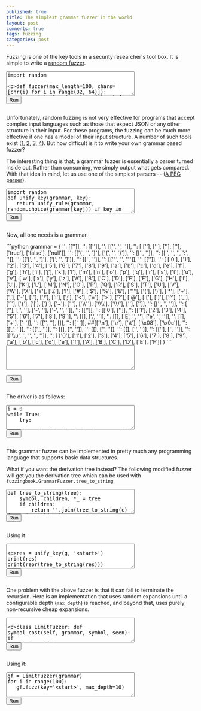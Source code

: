```yaml
---
published: true
title: The simplest grammar fuzzer in the world
layout: post
comments: true
tags: fuzzing
categories: post
---
```


<link rel="stylesheet" type="text/css" media="all" href="/resources/skulpt/css/codemirror.css">
<link rel="stylesheet" type="text/css" media="all" href="/resources/skulpt/css/solarized.css">
<link rel="stylesheet" type="text/css" media="all" href="/resources/skulpt/css/env/editor.css">

<script src="/resources/skulpt/js/codemirrorepl.js" type="text/javascript"></script>
<script src="/resources/skulpt/js/skulpt.min.js" type="text/javascript"></script>
<script src="/resources/skulpt/js/skulpt-stdlib.js" type="text/javascript"></script>
<script src="/resources/skulpt/js/python.js" type="text/javascript"></script>
<script src="/resources/skulpt/js/env/editor.js" type="text/javascript"></script>


Fuzzing is one of the key tools in a security researcher's tool box. It is simple
to write a [random fuzzer](https://www.fuzzingbook.org/html/Fuzzer.html#A-Simple-Fuzzer).

<form name='python_run_form'>
<textarea id="yourcode1" cols="40" rows="4" name='python_edit'>
import random

def fuzzer(max_length=100, chars=[chr(i) for i in range(32, 64)]):
    return ''.join([random.choice(chars) for i in range(random.randint(0,max_length))])

for i in range(10):
    print(repr(fuzzer()))
</textarea><br />
<button type="button" id="button1" name="python_run">Run</button>
<pre id="output1" class='Output' name='python_output'></pre>
<div id="mycanvas1" name='python_canvas'></div>
</form>

Unfortunately, random fuzzing is not very effective for programs that accept complex
input languages such as those that expect JSON or any other structure in their input.
For these programs, the fuzzing can be much more effective if one has a model of their
input structure. A number of such tools exist
([1](https://github.com/renatahodovan/grammarinator), [2](https://www.fuzzingbook.org/html/GrammarFuzzer.html), [3](https://github.com/MozillaSecurity/dharma), [4](https://github.com/googleprojectzero/domato)).
But how difficult is it to write your own grammar based fuzzer?

The interesting thing is that, a grammar fuzzer is essentially a parser turned inside
out. Rather than consuming, we simply output what gets compared. With that idea in mind,
let us use one of the simplest parsers -- ([A PEG parser](http://rahul.gopinath.org/2018/09/06/peg-parsing/)).


<form name='python_run_form'>
<textarea id="yourcode2" cols="40" rows="4" name='python_edit'>
import random
def unify_key(grammar, key):
   return unify_rule(grammar, random.choice(grammar[key])) if key in grammar else [key]

def unify_rule(grammar, rule):
    return sum([unify_key(grammar, token) for token in rule], [])
</textarea><br />
<button type="button" id="button2" name="python_run">Run</button>
<pre id="output2" class='Output' name='python_output'></pre>
<div id="mycanvas2" name='python_canvas'></div>
</form>


Now, all one needs is a grammar.
<div id='pycode1'></div>
```python
grammar = {
        '<start>': [['<json>']],
        '<json>': [['<element>']],
        '<element>': [['<ws>', '<value>', '<ws>']],
        '<value>': [
           ['<object>'], ['<array>'], ['<string>'], ['<number>'],
           ['true'], ['false'], ['null']],
        '<object>': [['{', '<ws>', '}'], ['{', '<members>', '}']],
        '<members>': [['<member>', '<symbol-2>']],
        '<member>': [['<ws>', '<string>', '<ws>', ':', '<element>']],
        '<array>': [['[', '<ws>', ']'], ['[', '<elements>', ']']],
        '<elements>': [['<element>', '<symbol-1-1>']],
        '<string>': [['"', '<characters>', '"']],
        '<characters>': [['<character-1>']],
        '<character>': [
            ['0'], ['1'], ['2'], ['3'], ['4'], ['5'], ['6'], ['7'], ['8'], ['9'],
            ['a'], ['b'], ['c'], ['d'], ['e'], ['f'], ['g'], ['h'], ['i'], ['j'],
            ['k'], ['l'], ['m'], ['n'], ['o'], ['p'], ['q'], ['r'], ['s'], ['t'],
            ['u'], ['v'], ['w'], ['x'], ['y'], ['z'], ['A'], ['B'], ['C'], ['D'],
            ['E'], ['F'], ['G'], ['H'], ['I'], ['J'], ['K'], ['L'], ['M'], ['N'],
            ['O'], ['P'], ['Q'], ['R'], ['S'], ['T'], ['U'], ['V'], ['W'], ['X'],
            ['Y'], ['Z'], ['!'], ['#'], ['$'], ['%'], ['&'], ["'"], ['('], [')'],
            ['*'], ['+'], [','], ['-'], ['.'], ['/'], [':'], [';'], ['<'], ['='],
            ['>'], ['?'], ['@'], ['['], [']'], ['^'], ['_'], ['`'], ['{'], ['|'],
            ['}'], ['~'], [' '], ['\\"'], ['\\\\'], ['\\/'], ['<unicode>'], ['<escaped>']],
        '<number>': [['<int>', '<frac>', '<exp>']],
        '<int>': [
           ['<digit>'], ['<onenine>', '<digits>'],
           ['-', '<digits>'], ['-', '<onenine>', '<digits>']],
        '<digits>': [['<digit-1>']],
        '<digit>': [['0'], ['<onenine>']],
        '<onenine>': [['1'], ['2'], ['3'], ['4'], ['5'], ['6'], ['7'], ['8'], ['9']],
        '<frac>': [[], ['.', '<digits>']],
        '<exp>': [[], ['E', '<sign>', '<digits>'], ['e', '<sign>', '<digits>']],
        '<sign>': [[], ['+'], ['-']],
        '<ws>': [['<sp1>', '<ws>'], []],
        '<sp1>': [[' ']], ##[['\n'], ['\r'], ['\t'], ['\x08'], ['\x0c']],
        '<symbol>': [[',', '<members>']],
        '<symbol-1>': [[',', '<elements>']],
        '<symbol-2>': [[], ['<symbol>', '<symbol-2>']],
        '<symbol-1-1>': [[], ['<symbol-1>', '<symbol-1-1>']],
        '<character-1>': [[], ['<character>', '<character-1>']],
        '<digit-1>': [['<digit>'], ['<digit>', '<digit-1>']],
        '<escaped>': [['\\u', '<hex>', '<hex>', '<hex>', '<hex>']],
        '<hex>': [
            ['0'], ['1'], ['2'], ['3'], ['4'], ['5'], ['6'], ['7'], ['8'], ['9'],
            ['a'], ['b'], ['c'], ['d'], ['e'], ['f'], ['A'], ['B'], ['C'], ['D'], ['E'], ['F']]
        }
```

<form name='python_run_form'>

<textarea id="yourcode3" cols="40" rows="4" name='python_edit'>
</textarea><br />
<script>
$(document).ready(function () {
  //$('#pycode1').sibling()
}
</script>
<button type="button" id="button3" name="python_run">Run</button>
<pre id="output3" class='Output' name='python_output'></pre>
<div id="mycanvas3" name='python_canvas'></div>
</form>

The driver is as follows:

<form name='python_run_form'>
<textarea id="yourcode4" cols="40" rows="4" name='python_edit'>
i = 0
while True:
    try:
        print(repr(''.join(unify_key('<start>'))))
        i += 1
        if i == 10: break
    except:
        pass
</textarea><br />
<button type="button" id="button4" name="python_run">Run</button>
<pre id="output4" class='Output' name='python_output'></pre>
<div id="mycanvas4" name='python_canvas'></div>
</form>

This grammar fuzzer can be implemented in pretty much any programming language that supports basic data structures.

What if you want the derivation tree instead? The following modified fuzzer will get you the derivation tree which
can be used with `fuzzingbook.GrammarFuzzer.tree_to_string`


<form name='python_run_form'>
<textarea id="yourcode5" cols="40" rows="4" name='python_edit'>
def tree_to_string(tree):
    symbol, children, *_ = tree
    if children:
        return ''.join(tree_to_string(c) for c in children)
    else:
        return '' if is_nonterminal(symbol) else symbol

def unify_key(g, key):
   return (key, unify_rule(g, random.choice(g[key]))) if key in g else (key, [])

def unify_rule(g, rule):
    return [unify_key(g, token) for token in rule]

</textarea><br />
<button type="button" id="button5" name="python_run">Run</button>
<pre id="output5" class='Output' name='python_output'></pre>
<div id="mycanvas5" name='python_canvas'></div>
</form>



Using it

<form name='python_run_form'>
<textarea id="yourcode6" cols="40" rows="4" name='python_edit'>

res = unify_key(g, '<start>')
print(res)
print(repr(tree_to_string(res)))
</textarea><br />
<button type="button" id="button6" name="python_run">Run</button>
<pre id="output6" class='Output' name='python_output'></pre>
<div id="mycanvas6" name='python_canvas'></div>
</form>



One problem with the above fuzzer is that it can fail to terminate the recursion. Here is an implementation that uses random expansions until a configurable depth (`max_depth`) is reached, and beyond that, uses purely non-recursive cheap expansions.
<form name='python_run_form'>
<textarea id="yourcode7" cols="40" rows="4" name='python_edit'>

class LimitFuzzer:
    def symbol_cost(self, grammar, symbol, seen):
        if symbol in self.key_cost: return self.key_cost[symbol]
        if symbol in seen:
            self.key_cost[symbol] = float('inf')
            return float('inf')
        v = min((self.expansion_cost(grammar, rule, seen | {symbol})
                    for rule in grammar.get(symbol, [])), default=0)
        self.key_cost[symbol] = v
        return v

    def expansion_cost(self, grammar, tokens, seen):
        return max((self.symbol_cost(grammar, token, seen)
                    for token in tokens if token in grammar), default=0) + 1

    def gen_key(self, key, depth, max_depth):
        if key not in self.grammar: return key
        if depth > max_depth:
            clst = sorted([(self.cost[key][str(rule)], rule) for rule in self.grammar[key]])
            rules = [r for c,r in clst if c == clst[0][0]]
        else:
            rules = self.grammar[key]
        return self.gen_rule(random.choice(rules), depth+1, max_depth)

    def gen_rule(self, rule, depth, max_depth):
        return ''.join(self.gen_key(token, depth, max_depth) for token in rule)

    def fuzz(self, key='<start>', max_depth=10):
        return self.gen_key(key=key, depth=0, max_depth=max_depth)

    def __init__(self, grammar):
        self.grammar = grammar
        self.key_cost = {}
        self.cost = self.compute_cost(grammar)

    def compute_cost(self, grammar):
        cost = {}
        for k in grammar:
            cost[k] = {}
            for rule in grammar[k]:
                cost[k][str(rule)] = self.expansion_cost(grammar, rule, set())
        return cost
</textarea><br />
<button type="button" id="button7" name="python_run">Run</button>
<pre id="output7" class='Output' name='python_output'></pre>
<div id="mycanvas7" name='python_canvas'></div>
</form>

Using it:
<form name='python_run_form'>
<textarea id="yourcode8" cols="40" rows="4" name='python_edit'>
gf = LimitFuzzer(grammar)
for i in range(100):
   gf.fuzz(key='<start>', max_depth=10)
</textarea><br />
<button type="button" id="button8" name="python_run">Run</button>
<pre id="output8" class='Output' name='python_output'></pre>
<div id="mycanvas8" name='python_canvas'></div>
</form>
